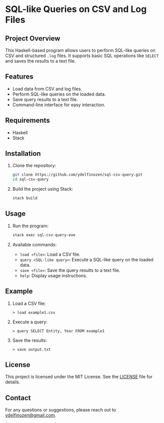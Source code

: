 # SQL-like Queries on CSV and Log Files

## Project Overview
This Haskell-based program allows users to perform SQL-like queries on CSV and structured `.log` files. It supports basic SQL operations like `SELECT` and saves the results to a text file.

## Features
- Load data from CSV and log files.
- Perform SQL-like queries on the loaded data.
- Save query results to a text file.
- Command-line interface for easy interaction.

## Requirements
- Haskell
- Stack

## Installation
1. Clone the repository:
    ```sh
    git clone https://github.com/ydelfinozen/sql-csv-query.git
    cd sql-csv-query
    ```

2. Build the project using Stack:
    ```sh
    stack build
    ```

## Usage
1. Run the program:
    ```sh
    stack exec sql-csv-query-exe
    ```

2. Available commands:
    - `load <file>`: Load a CSV file.
    - `query <SQL-like query>`: Execute a SQL-like query on the loaded data.
    - `save <file>`: Save the query results to a text file.
    - `help`: Display usage instructions.

## Example
1. Load a CSV file:
    ```
    > load example1.csv
    ```

2. Execute a query:
    ```
    > query SELECT Entity, Year FROM example1
    ```

3. Save the results:
    ```
    > save output.txt
    ```

## License
This project is licensed under the MIT License. See the [LICENSE](LICENSE) file for details.

## Contact
For any questions or suggestions, please reach out to [ydelfinozen@gmail.com](mailto:ydelfinozen@gmail.com).

